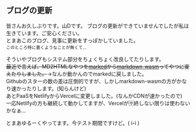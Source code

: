 ## ブログの更新

皆さんお久しぶりです。山Dです。
ブログの更新ができていませんでしたが私は生きています。ご安心ください。  
とまあこのブログ、見事に更新をすっぽかしていました。  
<small>このところ特に書くようなことが無くて...</small>

そういやブログもシステム部分をちょくちょく改良してたりします。  
~~最近で言えば、MD2HTMLなやつを[marked](https://github.com/markedjs/marked)から[markdown-wasm](https://github.com/markedjs/marked)ってやつに変えたりしました。~~→なんか動かんのでmarkedに戻しました。  
Githubのスターの数の差は圧倒的ですが、しかしmarkdown-wasmの方がかなり速かったりします。(知らんけど)  
あとPaaSをNetlifyからVercelに変更しました。(なんかCDNが速かったので)  
一応Netlifyの方も継続して動かしてますが、Vercelが🈂終しない限りは使わないかなぁ...

とまあゆるーくやってます。今テスト期間ですけど。( íｰì )
